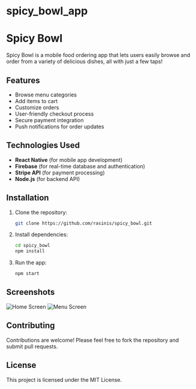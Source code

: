 # spicy_bowl_app
# Spicy Bowl

Spicy Bowl is a mobile food ordering app that lets users easily browse and order from a variety of delicious dishes, all with just a few taps!

## Features
- Browse menu categories
- Add items to cart
- Customize orders
- User-friendly checkout process
- Secure payment integration
- Push notifications for order updates

## Technologies Used
- **React Native** (for mobile app development)
- **Firebase** (for real-time database and authentication)
- **Stripe API** (for payment processing)
- **Node.js** (for backend API)

## Installation

1. Clone the repository:
   ```bash
   git clone https://github.com/rasinis/spicy_bowl.git
   ```

2. Install dependencies:
   ```bash
   cd spicy_bowl
   npm install
   ```

3. Run the app:
   ```bash
   npm start
   ```

## Screenshots
![Home Screen](path_to_image.png)
![Menu Screen](path_to_image.png)

## Contributing
Contributions are welcome! Please feel free to fork the repository and submit pull requests.

## License
This project is licensed under the MIT License.
